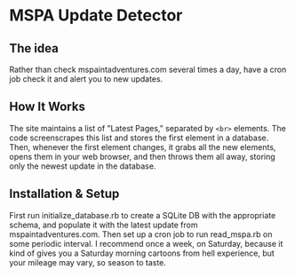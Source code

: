 MSPA Update Detector
====================

The idea
--------

Rather than check mspaintadventures.com several times a day, have a cron job check it and alert you to new updates.

How It Works
------------

The site maintains a list of "Latest Pages," separated by `<br>` elements. The code screenscrapes this list and stores the first element in a database. Then, whenever the first element changes, it grabs all the new elements, opens them in your web browser, and then throws them all away, storing only the newest update in the database.

Installation & Setup
--------------------

First run initialize_database.rb to create a SQLite DB with the appropriate schema, and populate it with the latest update from mspaintadventures.com. Then set up a cron job to run read_mspa.rb on some periodic interval. I recommend once a week, on Saturday, because it kind of gives you a Saturday morning cartoons from hell experience, but your mileage may vary, so season to taste.

